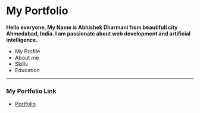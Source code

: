 # My Portfolio

**Hello everyone, My Name is Abhishek Dharmani from beautifull city Ahmedabad, India.
I am passionate about web development and artificial intelligence.**

* My Profile
* About me
* Skills
* Education

---

### My Portfolio Link
* [Portfolio](https://abhishekdharmani.github.io/portfolio/)
